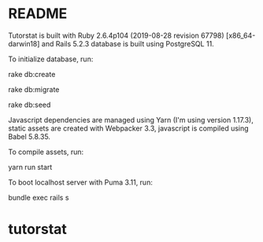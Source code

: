 # README

Tutorstat is built with Ruby 2.6.4p104 (2019-08-28 revision 67798) [x86_64-darwin18] and Rails 5.2.3 database is built using PostgreSQL 11.

To initialize database, run:

rake db:create

rake db:migrate

rake db:seed


Javascript dependencies are managed using Yarn (I'm using version 1.17.3), static assets are created with Webpacker 3.3, javascript is compiled using Babel 5.8.35.

To compile assets, run:

yarn run start

To boot localhost server with Puma 3.11, run:

bundle exec rails s

# tutorstat
